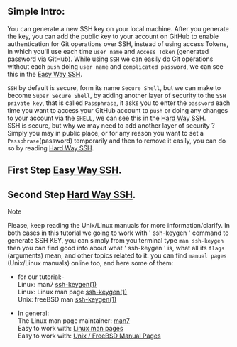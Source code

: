 ## Simple Intro:

You can generate a new SSH key on your local machine. After you generate the key,
you can add the public key to your account on GitHub to enable authentication for Git operations over SSH,
instead of using access Tokens, in which you'll use each time `user name` and `Access Token` (generated password via GitHub).
While using `SSH` we can easily do Git operations without each `push` doing `user name` and `complicated password`,
we can see this in the [Easy Way SSH](https://github.com/codex0x09/ssh_access/blob/master/easy_way.md).

`SSH` by default is secure, form its name `Secure Shell`, but we can make to become `Super Secure Shell`,
by adding another layer of security to the `SSH private key`, that is called `Passphrase`, it asks you to enter the `password`
each time you want to access your GitHub account to `push` or doing any changes to your account via the `SHELL`,
we can see this in the [Hard Way SSH](https://github.com/codex0x09/ssh_access/blob/master/hard_way.md).  
SSH is secure, but why we may need to add another layer of security ?  
Simply you may in public place, or for any reason you want to set a `Passphrase`(password) temporarily and then to remove it 
easily, you can do so by reading [Hard Way SSH](https://github.com/codex0x09/ssh_access/blob/master/hard_way.md).

## First Step [Easy Way SSH](https://github.com/codex0x09/ssh_access/blob/master/easy_way.md).

## Second Step [Hard Way SSH](https://github.com/codex0x09/ssh_access/blob/master/hard_way.md).

> [!NOTE]
> Please, keep reading the Unix/Linux manuals for more information/clarify.
> In both cases in this tutorial we going to work with ' ssh-keygen ' command to generate SSH KEY,
> you can simply from you terminal type `man ssh-keygen` then you can find good info
> about what ' ssh-keygen ' is, what all its `flags `(arguments) mean, and other topics related to it.
> you can find `manual pages` (Unix/Linux manuals) online too, and here some of them:
* for our tutorial:-  
 Linux: man7 [ssh-keygen(1)](https://man7.org/linux/man-pages/man1/ssh-keygen.1.html)  
 Linux: Linux man page [ssh-keygen(1)](https://linux.die.net/man/1/ssh-keygen)  
 Unix: freeBSD man [ssh-keygen(1)](https://man.freebsd.org/cgi/man.cgi?query=ssh-keygen&apropos=0&sektion=0&manpath=FreeBSD+14.1-RELEASE+and+Ports&arch=default&format=html)  

* In general:  
 The Linux man page maintainer: [man7](https://man7.org)  
 Easy to work with: [Linux man pages](https://linux.die.net/man/)  
 Easy to work with: [Unix / FreeBSD Manual Pages](https://man.freebsd.org/cgi/man.cgi)  
